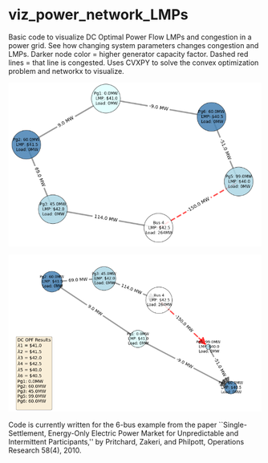# viz_power_network_LMPs
Basic code to visualize DC Optimal Power Flow LMPs and congestion in a power grid. See how changing system parameters changes congestion and LMPs. Darker node color = higher generator capacity factor. Dashed red lines = that line is congested.
Uses CVXPY to solve the convex optimization problem and networkx to visualize.

![6 bus example](https://github.com/kyribaker/viz_power_network_LMPs/blob/main/6bus.png?raw=true)

![6 bus example with legend](https://github.com/kyribaker/viz_power_network_LMPs/blob/main/6bus_2.png?raw=true)

Code is currently written for the 6-bus example from the paper ``Single-Settlement, Energy-Only Electric Power Market for Unpredictable and Intermittent Participants,'' by Pritchard, Zakeri, and Philpott, Operations Research 58(4), 2010.
